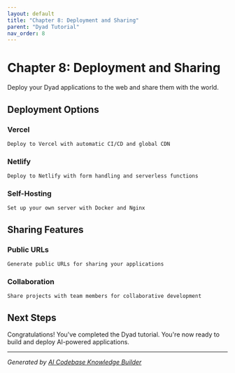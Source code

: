 ```yaml
---
layout: default
title: "Chapter 8: Deployment and Sharing"
parent: "Dyad Tutorial"
nav_order: 8
---
```


# Chapter 8: Deployment and Sharing

Deploy your Dyad applications to the web and share them with the world.

## Deployment Options

### Vercel

```
Deploy to Vercel with automatic CI/CD and global CDN
```

### Netlify

```
Deploy to Netlify with form handling and serverless functions
```

### Self-Hosting

```
Set up your own server with Docker and Nginx
```

## Sharing Features

### Public URLs

```
Generate public URLs for sharing your applications
```

### Collaboration

```
Share projects with team members for collaborative development
```

## Next Steps

Congratulations! You've completed the Dyad tutorial. You're now ready to build and deploy AI-powered applications.

---

*Generated by [AI Codebase Knowledge Builder](https://github.com/The-Pocket/Tutorial-Codebase-Knowledge)*
